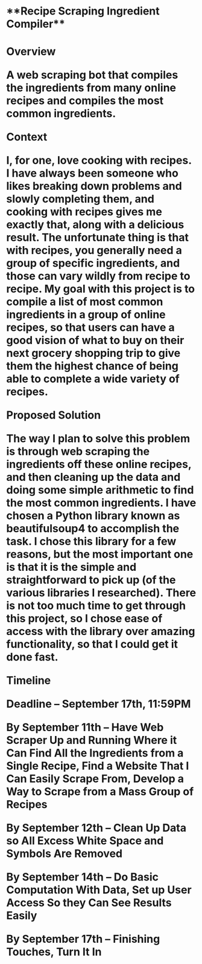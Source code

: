<h1>**Recipe Scraping Ingredient Compiler**<h1/>

Overview

A web scraping bot that compiles the ingredients from many online recipes and compiles the most common ingredients.

Context

I, for one, love cooking with recipes. I have always been someone who likes breaking down problems and slowly completing them, and cooking with recipes gives me exactly that, along with a delicious result. The unfortunate thing is that with recipes, you generally need a group of specific ingredients, and those can vary wildly from recipe to recipe. My goal with this project is to compile a list of most common ingredients in a group of online recipes, so that users can have a good vision of what to buy on their next grocery shopping trip to give them the highest chance of being able to complete a wide variety of recipes.

Proposed Solution

The way I plan to solve this problem is through web scraping the ingredients off these online recipes, and then cleaning up the data and doing some simple arithmetic to find the most common ingredients. I have chosen a Python library known as beautifulsoup4 to accomplish the task. I chose this library for a few reasons, but the most important one is that it is the simple and straightforward to pick up (of the various libraries I researched). There is not too much time to get through this project, so I chose ease of access with the library over amazing functionality, so that I could get it done fast.

Timeline

Deadline – September 17th, 11:59PM

By September 11th – Have Web Scraper Up and Running Where it Can Find All the Ingredients from a Single Recipe, Find a Website That I Can Easily Scrape From, Develop a Way to Scrape from a Mass Group of Recipes

By September 12th – Clean Up Data so All Excess White Space and Symbols Are Removed

By September 14th – Do Basic Computation With Data, Set up User Access So they Can See Results Easily

By September 17th – Finishing Touches, Turn It In


